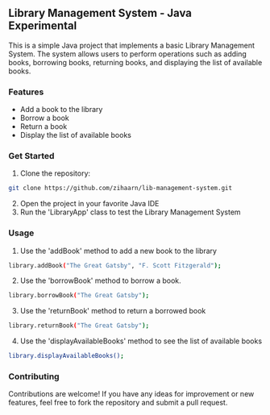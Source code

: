 ## Library Management System - Java Experimental
This is a simple Java project that implements a basic Library Management System. The system allows users to perform operations such as adding books, borrowing books, returning books, and displaying the list of available books.



### Features
- Add a book to the library
- Borrow a book
- Return a book
- Display the list of available books
### Get Started
1. Clone the repository:
```bash
git clone https://github.com/zihaarn/lib-management-system.git
```
2. Open the project in your favorite Java IDE
3. Run the 'LibraryApp' class to test the Library Management System

### Usage
1. Use the 'addBook' method to add a new book to the library
```bash
library.addBook("The Great Gatsby", "F. Scott Fitzgerald");
```
2. Use the 'borrowBook' method to borrow a book.
```bash
library.borrowBook("The Great Gatsby");
```
3. Use the 'returnBook' method to return a borrowed book
```bash
library.returnBook("The Great Gatsby");
```
4. Use the 'displayAvailableBooks' method to see the list of available books
```bash
library.displayAvailableBooks();
```

### Contributing
Contributions are welcome! 
If you have any ideas for improvement or new features, feel free to fork the repository and submit a pull request.
